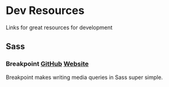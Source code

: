 # Dev Resources
Links for great resources for development

## Sass

### Breakpoint [GitHub](https://github.com/at-import/breakpoint) [Website](http://breakpoint-sass.com/)
Breakpoint makes writing media queries in Sass super simple. 
